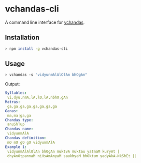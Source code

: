 # vchandas-cli

A command line interface for [vchandas](https://github.com/vipranarayan14/vchandas).

## Installation

```bash
> npm install -g vchandas-cli
```

## Usage

```bash
> vchandas -s "vidyunmAlAlOlAn bhOgAn"
```

Output:

```yaml
Syllables:
 vi,dyu,nmA,lA,lO,lA,nbhO,gAn
Matras:
 ga,ga,ga,ga,ga,ga,ga,ga
Ganas:
 ma,ma|ga,ga
Chandas type:
 anuShTup
Chandas name:
 vidyunmAlA
Chandas definition:
 mO mO gO gO vidyunmAlA
Example 1:
 vidyunmAlAlOlAn bhOgAn muktvA muktau yatnaM kuryAt |
 dhyAnOtpannaM niHsAmAnyaM saukhyaM bhOktum yadyAkA~NkShEt ||
```
